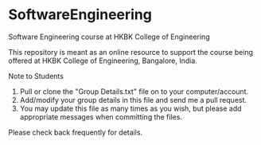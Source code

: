# SoftwareEngineering
Software Engineering course at HKBK College of Engineering

This repository is meant as an online resource to support the course being offered at HKBK College of Engineering, Bangalore, India.

Note to Students

1. Pull or clone the "Group Details.txt" file on to your computer/account. 
2. Add/modify your group details in this file and send me a pull request.
3. You may update this file as many times as you wish, but please add appropriate messages when committing the files.



Please check back frequently for details.

